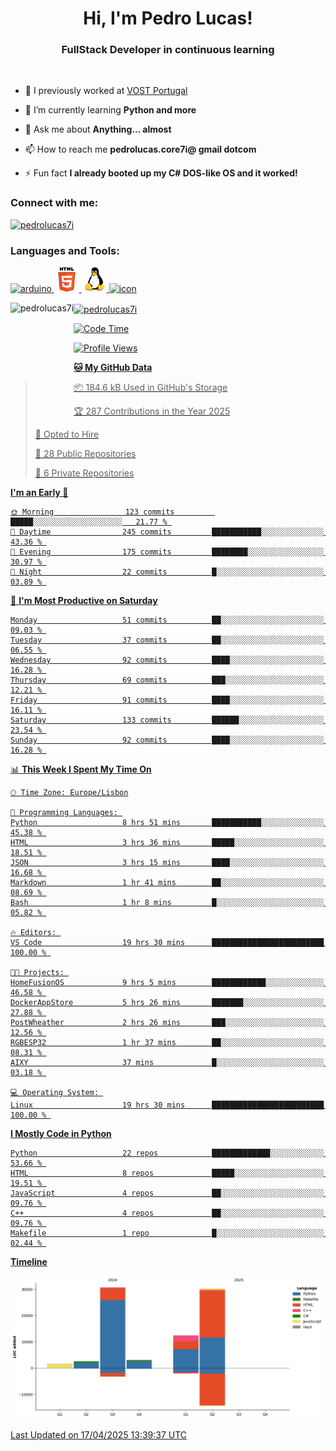 <h1 align="center">Hi, I'm Pedro Lucas!</h1>
<h3 align="center">FullStack Developer in continuous learning</h3>
<br>

- 🔭 I previously worked at [VOST Portugal](https://github.com/vostpt) 

- 🌱 I’m currently learning **Python and more**

- 💬 Ask me about **Anything... almost**

- 📫 How to reach me **pedrolucas.core7i@ gmail dotcom**

- ⚡ Fun fact **I already booted up my C# DOS-like OS and it worked!**

<h3 align="left">Connect with me:</h3>
<p align="left">
    <div display="flex">
        <p align="left"> <a href="https://twitter.com/pedrolucas7i" target="blank"><img src="https://img.shields.io/twitter/follow/pedrolucas7i?logo=twitter&style=for-the-badge" alt="pedrolucas7i" /></a> </p>
    </div>
</p>
<h3 align="left">Languages and Tools:</h3>
<p align="left"> <a href="https://www.arduino.cc/" target="_blank" rel="noreferrer"> <img src="https://cdn.worldvectorlogo.com/logos/arduino-1.svg" alt="arduino" width="40" height="40"/> </a> <a href="https://www.w3.org/html/" target="_blank" rel="noreferrer"> <img src="https://raw.githubusercontent.com/devicons/devicon/master/icons/html5/html5-original-wordmark.svg" alt="html5" width="40" height="40"/> </a> <a href="https://www.linux.org/" target="_blank" rel="noreferrer"> <img src="https://raw.githubusercontent.com/devicons/devicon/master/icons/linux/linux-original.svg" alt="linux" width="40" height="40"/> </a> <a href="https://www.python.org" target="_blank" rel="noreferrer"> <img src="https://techstack-generator.vercel.app/python-icon.svg" alt="icon" width="40" height="40" />

<p><img align="left" height="194px" src="https://github-readme-stats.vercel.app/api/top-langs?username=pedrolucas7i&show_icons=true&theme=tokyonight&locale=en&layout=compact" alt="pedrolucas7i" /></p><img height="194px" align="center" src="https://github-readme-stats.vercel.app/api?username=pedrolucas7i&show_icons=true&theme=tokyonight&locale=en" alt="pedrolucas7i" />

<!--START_SECTION:waka-->
![Code Time](http://img.shields.io/badge/Code%20Time-107%20hrs%2044%20mins-blue)

![Profile Views](http://img.shields.io/badge/Profile%20Views-14-blue)

**🐱 My GitHub Data** 

> 📦 184.6 kB Used in GitHub's Storage 
 > 
> 🏆 287 Contributions in the Year 2025
 > 
> 💼 Opted to Hire
 > 
> 📜 28 Public Repositories 
 > 
> 🔑 6 Private Repositories 
 > 
**I'm an Early 🐤** 

```text
🌞 Morning                123 commits         █████░░░░░░░░░░░░░░░░░░░░   21.77 % 
🌆 Daytime                245 commits         ███████████░░░░░░░░░░░░░░   43.36 % 
🌃 Evening                175 commits         ████████░░░░░░░░░░░░░░░░░   30.97 % 
🌙 Night                  22 commits          █░░░░░░░░░░░░░░░░░░░░░░░░   03.89 % 
```
📅 **I'm Most Productive on Saturday** 

```text
Monday                   51 commits          ██░░░░░░░░░░░░░░░░░░░░░░░   09.03 % 
Tuesday                  37 commits          ██░░░░░░░░░░░░░░░░░░░░░░░   06.55 % 
Wednesday                92 commits          ████░░░░░░░░░░░░░░░░░░░░░   16.28 % 
Thursday                 69 commits          ███░░░░░░░░░░░░░░░░░░░░░░   12.21 % 
Friday                   91 commits          ████░░░░░░░░░░░░░░░░░░░░░   16.11 % 
Saturday                 133 commits         ██████░░░░░░░░░░░░░░░░░░░   23.54 % 
Sunday                   92 commits          ████░░░░░░░░░░░░░░░░░░░░░   16.28 % 
```


📊 **This Week I Spent My Time On** 

```text
🕑︎ Time Zone: Europe/Lisbon

💬 Programming Languages: 
Python                   8 hrs 51 mins       ███████████░░░░░░░░░░░░░░   45.38 % 
HTML                     3 hrs 36 mins       █████░░░░░░░░░░░░░░░░░░░░   18.51 % 
JSON                     3 hrs 15 mins       ████░░░░░░░░░░░░░░░░░░░░░   16.68 % 
Markdown                 1 hr 41 mins        ██░░░░░░░░░░░░░░░░░░░░░░░   08.69 % 
Bash                     1 hr 8 mins         █░░░░░░░░░░░░░░░░░░░░░░░░   05.82 % 

🔥 Editors: 
VS Code                  19 hrs 30 mins      █████████████████████████   100.00 % 

🐱‍💻 Projects: 
HomeFusionOS             9 hrs 5 mins        ████████████░░░░░░░░░░░░░   46.58 % 
DockerAppStore           5 hrs 26 mins       ███████░░░░░░░░░░░░░░░░░░   27.88 % 
PostWheather             2 hrs 26 mins       ███░░░░░░░░░░░░░░░░░░░░░░   12.56 % 
RGBESP32                 1 hr 37 mins        ██░░░░░░░░░░░░░░░░░░░░░░░   08.31 % 
AIXY                     37 mins             █░░░░░░░░░░░░░░░░░░░░░░░░   03.18 % 

💻 Operating System: 
Linux                    19 hrs 30 mins      █████████████████████████   100.00 % 
```

**I Mostly Code in Python** 

```text
Python                   22 repos            █████████████░░░░░░░░░░░░   53.66 % 
HTML                     8 repos             █████░░░░░░░░░░░░░░░░░░░░   19.51 % 
JavaScript               4 repos             ██░░░░░░░░░░░░░░░░░░░░░░░   09.76 % 
C++                      4 repos             ██░░░░░░░░░░░░░░░░░░░░░░░   09.76 % 
Makefile                 1 repo              █░░░░░░░░░░░░░░░░░░░░░░░░   02.44 % 
```



**Timeline**

![Lines of Code chart](https://raw.githubusercontent.com/pedrolucas7i/pedrolucas7i/main/assets/bar_graph.png)


 Last Updated on 17/04/2025 13:39:37 UTC
<!--END_SECTION:waka-->
